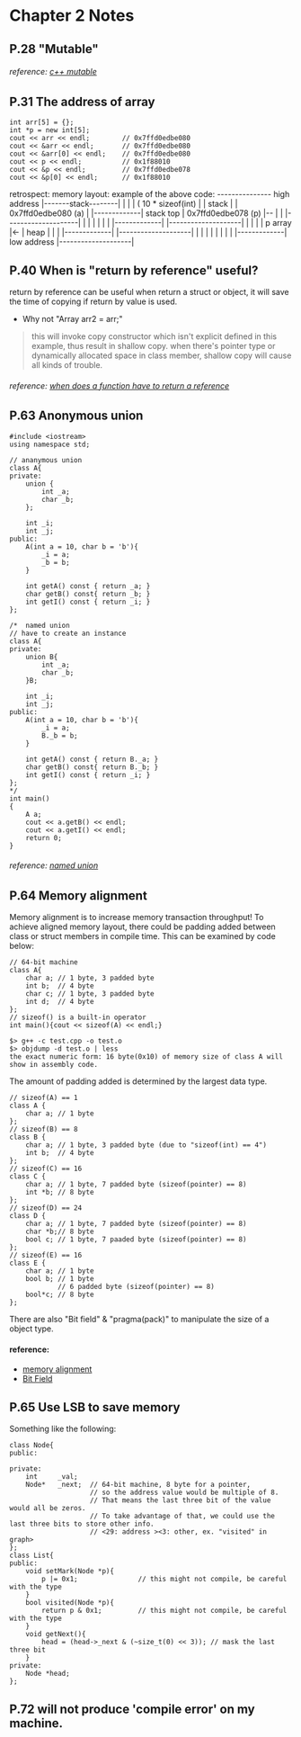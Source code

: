 # Chapter 2 Notes
## P.28 "Mutable"
###### reference: [c++ mutable](https://liam.page/2017/05/25/the-mutable-keyword-in-Cxx/)

## P.31 The address of array
```c++=
int arr[5] = {};
int *p = new int[5];
cout << arr << endl;		// 0x7ffd0edbe080
cout << &arr << endl;		// 0x7ffd0edbe080
cout << &arr[0] << endl;	// 0x7ffd0edbe080
cout << p << endl;			// 0x1f88010
cout << &p << endl;			// 0x7ffd0edbe078	
cout << &p[0] << endl;		// 0x1f88010
```
retrospect: memory layout:
                                      example of the above code:
	--------------- high address       |-------stack--------|
	|             |                    | ( 10 * sizeof(int) |
	|    stack    |                    | 0x7ffd0edbe080 (a) |
	|-------------| stack top          | 0x7ffd0edbe078 (p) |--
	|             |                    |--------------------| |
	|             |                    |                    | |
	|-------------|                    |--------------------| |
	|             |                    |       p array      |<-
	|    heap     |                    |                    |
	|-------------|                    |--------------------|
	|             |                    |                    |
	|             |                    |                    |
	|-------------| low address        |--------------------|

## P.40 When is "return by reference" useful?
return by reference can be useful when return a struct or object,
it will save the time of copying if return by value is used.
+ Why not "Array<int> arr2 = arr;"
> this will invoke copy constructor which isn't explicit defined in this example, thus result in shallow copy.
> when there's pointer type or dynamically  allocated space in class member, shallow copy will cause all kinds of trouble.
###### reference: [when does a function have to return a reference](https://stackoverflow.com/questions/18064371/when-does-a-function-have-to-return-a-reference-in-c)

## P.63 Anonymous union
```c++=
#include <iostream>
using namespace std;

// ananymous union 
class A{
private:
	union {
		int _a;
		char _b;
	};

	int _i;
	int _j;
public:
	A(int a = 10, char b = 'b'){
		_i = a;
		_b = b;
	}

	int getA() const { return _a; }
	char getB() const{ return _b; }
	int getI() const { return _i; }
};

/*	named union
// have to create an instance
class A{
private:
	union B{
		int _a;
		char _b;
	}B;

	int _i;
	int _j;
public:
	A(int a = 10, char b = 'b'){
		_i = a;
		B._b = b;
	}

	int getA() const { return B._a; }
	char getB() const{ return B._b; }
	int getI() const { return _i; }
};
*/
int main()
{
	A a;
	cout << a.getB() << endl;
	cout << a.getI() << endl;
	return 0;
}
```
###### reference: [named union](https://stackoverflow.com/questions/19222914/why-does-named-union-inside-struct-overwriting-other-struct-members)


## P.64 Memory alignment
Memory alignment is to increase memory transaction throughput!
To achieve aligned memory layout, there could be padding added between class or struct members in compile time.
This can be examined by code below:
```c++=
// 64-bit machine
class A{	
	char a; // 1 byte, 3 padded byte
	int b;	// 4 byte
	char c;	// 1 byte, 3 padded byte
	int d;	// 4 byte
};
// sizeof() is a built-in operator
int main(){cout << sizeof(A) << endl;}

$> g++ -c test.cpp -o test.o
$> objdump -d test.o | less
the exact numeric form: 16 byte(0x10) of memory size of class A will show in assembly code.
```
The amount of padding added is determined by the largest data type.
```c++=
// sizeof(A) == 1
class A {
	char a;	// 1 byte
};		
// sizeof(B) == 8
class B {
	char a; // 1 byte, 3 padded byte (due to "sizeof(int) == 4")
	int b;	// 4 byte
};
// sizeof(C) == 16
class C {
	char a;	// 1 byte, 7 padded byte (sizeof(pointer) == 8)
	int *b;	// 8 byte
};
// sizeof(D) == 24
class D {
	char a;	// 1 byte, 7 padded byte (sizeof(pointer) == 8)
	char *b;// 8 byte
	bool c;	// 1 byte, 7 paaded byte (sizeof(pointer) == 8)
};
// sizeof(E) == 16
class E {
	char a;	// 1 byte
	bool b;	// 1 byte
			// 6 padded byte (sizeof(pointer) == 8)
	bool*c;	// 8 byte
};
```
There are also "Bit field" & "pragma(pack)" to manipulate the size of a object type.
#### reference:
+ [memory alignment](https://hackmd.io/@sysprog/c-memory?type=view)
+ [Bit Field](https://en.cppreference.com/w/cpp/language/bit_field)

## P.65 Use LSB to save memory
Something like the following:
```
class Node{
public:

private:	
	int		_val;
	Node*	_next;	// 64-bit machine, 8 byte for a pointer,
					// so the address value would be multiple of 8.
					// That means the last three bit of the value would all be zeros.
					// To take advantage of that, we could use the last three bits to store other info.
					// <29: address ><3: other, ex. "visited" in graph>
};
class List{
public:
	void setMark(Node *p){
		p |= 0x1;				// this might not compile, be careful with the type
	}
	bool visited(Node *p){
		return p & 0x1;			// this might not compile, be careful with the type
	}
	void getNext(){
		head = (head->_next & (~size_t(0) << 3)); // mask the last three bit
	}
private:
	Node *head;
};
```

## P.72 will not produce 'compile error' on my machine.

